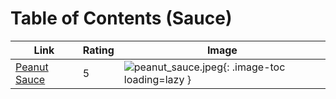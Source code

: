 # Table of Contents (Sauce)

| Link | Rating | Image |
| -- | -- | -- |
| [Peanut Sauce](../peanut_sauce) | 5 | ![peanut_sauce.jpeg](./peanut_sauce.jpeg){: .image-toc loading=lazy } |